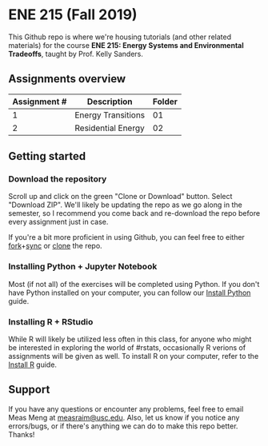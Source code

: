 # ENE 215 (Fall 2019)
This Github repo is where we're housing tutorials (and other related materials) for the course **ENE 215: Energy Systems and Environmental Tradeoffs**, taught by Prof. Kelly Sanders.

## Assignments overview

| Assignment #       | Description        | Folder   |
| ------------------ | ------------------ | -------- |
| 1                  | Energy Transitions | 01       |
| 2                  | Residential Energy | 02       |

## Getting started

### Download the repository

Scroll up and click on the green "Clone or Download" button. Select "Download ZIP". We'll likely be updating the repo as we go along in the semester, so I recommend you come back and re-download the repo before every assignment just in case.

If you're a bit more proficient in using Github, you can feel free to either [fork](https://help.github.com/en/articles/fork-a-repo)+[sync](https://help.github.com/en/articles/syncing-a-fork) or [clone](https://help.github.com/en/articles/cloning-a-repository) the repo. 

### Installing Python + Jupyter Notebook

Most (if not all) of the exercises will be completed using Python. If you don't have Python installed on your computer, you can follow our [Install Python](https://github.com/S3researchUSC/ene215-fall2019/blob/master/installing-python.md) guide. 

### Installing R + RStudio

While R will likely be utilized less often in this class, for anyone who might be interested in exploring the world of #rstats, occasionally R verions of assignments will be given as well. To install R on your computer, refer to the [Install R](https://github.com/S3researchUSC/ene215-fall2019/blob/master/installing-r.md) guide.

## Support

If you have any questions or encounter any problems, feel free to email Meas Meng at <a href="mailto:measraim@usc.edu">measraim@usc.edu</a>. Also, let us know if you notice any errors/bugs, or if there's anything we can do to make this repo better. Thanks! 
